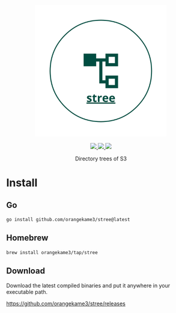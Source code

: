 <br>
<p align="center">
<img src="stree.png" alt="stree" height="350" width="350"/>
</a>
</p>

<p align="center">
<a href = "https://opensource.org/licenses/MIT">
<image src = "https://img.shields.io/badge/License-MIT-yellow.svg">
</a>
<a href = "https://pkg.go.dev/github.com/orangekame3/stree">
<image src = "https://github.com/orangekame3/stree/actions/workflows/release.yml/badge.svg">
</a>
<a href = "ttps://github.com/orangekame3/stree/actions/workflows/tagpr.yml">
<image src = "https://github.com/orangekame3/stree/actions/workflows/tagpr.yml/badge.svg">
</a>
</p>

<p align="center">
Directory trees of S3
</p>

# Install

## Go

```shell
go install github.com/orangekame3/stree@latest
```

## Homebrew

```shell
brew install orangekame3/tap/stree
```

## Download

Download the latest compiled binaries and put it anywhere in your executable path.

https://github.com/orangekame3/stree/releases
